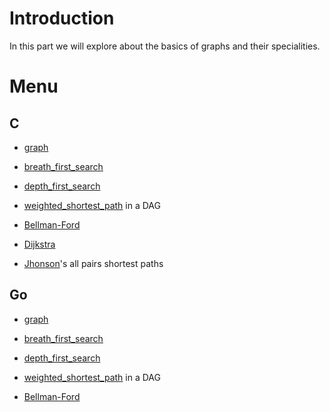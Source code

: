 # Introduction

In this part we will explore about the basics of graphs and their specialities.

# Menu

## C

- [graph](./C/graph)

- [breath_first_search](./C/breath_first_search)

- [depth_first_search](./C/depth_first_search)

- [weighted_shortest_path](./C/weighted_shortest_path) in a DAG

- [Bellman-Ford](./C/Bellman-Ford)

- [Dijkstra](./C/Dijkstra)

- [Jhonson](./C/Jhonson)'s all pairs shortest paths

## Go

- [graph](./go/graph)

- [breath_first_search](./go/breath_first_search)

- [depth_first_search](./go/depth_first_search)

- [weighted_shortest_path](./go/weighted_shortest_path) in a DAG

- [Bellman-Ford](./go/Bellman-Ford)
